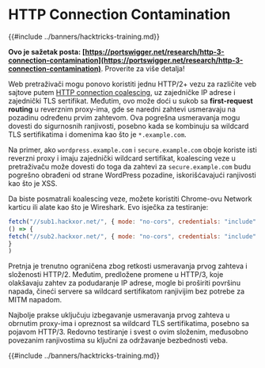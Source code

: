 # HTTP Connection Contamination

{{#include ../banners/hacktricks-training.md}}

**Ovo je sažetak posta: [https://portswigger.net/research/http-3-connection-contamination](https://portswigger.net/research/http-3-connection-contamination)**. Proverite za više detalja!

Web pretraživači mogu ponovo koristiti jednu HTTP/2+ vezu za različite veb sajtove putem [HTTP connection coalescing](https://daniel.haxx.se/blog/2016/08/18/http2-connection-coalescing), uz zajedničke IP adrese i zajednički TLS sertifikat. Međutim, ovo može doći u sukob sa **first-request routing** u reverznim proxy-ima, gde se naredni zahtevi usmeravaju na pozadinu određenu prvim zahtevom. Ova pogrešna usmeravanja mogu dovesti do sigurnosnih ranjivosti, posebno kada se kombinuju sa wildcard TLS sertifikatima i domenima kao što je `*.example.com`.

Na primer, ako `wordpress.example.com` i `secure.example.com` oboje koriste isti reverzni proxy i imaju zajednički wildcard sertifikat, koalescing veze u pretraživaču može dovesti do toga da zahtevi za `secure.example.com` budu pogrešno obrađeni od strane WordPress pozadine, iskorišćavajući ranjivosti kao što je XSS.

Da biste posmatrali koalescing veze, možete koristiti Chrome-ovu Network karticu ili alate kao što je Wireshark. Evo isječka za testiranje:
```javascript
fetch("//sub1.hackxor.net/", { mode: "no-cors", credentials: "include" }).then(
() => {
fetch("//sub2.hackxor.net/", { mode: "no-cors", credentials: "include" })
}
)
```
Pretnja je trenutno ograničena zbog retkosti usmeravanja prvog zahteva i složenosti HTTP/2. Međutim, predložene promene u HTTP/3, koje olakšavaju zahtev za podudaranje IP adrese, mogle bi proširiti površinu napada, čineći servere sa wildcard sertifikatom ranjivijim bez potrebe za MITM napadom.

Najbolje prakse uključuju izbegavanje usmeravanja prvog zahteva u obrnutim proxy-ima i opreznost sa wildcard TLS sertifikatima, posebno sa pojavom HTTP/3. Redovno testiranje i svest o ovim složenim, međusobno povezanim ranjivostima su ključni za održavanje bezbednosti veba.

{{#include ../banners/hacktricks-training.md}}
